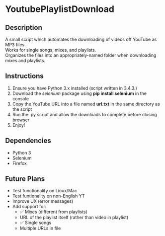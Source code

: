 # YoutubePlaylistDownload
## Description
A small script which automates the downloading of videos off YouTube as MP3 files.  
Works for single songs, mixes, and playlists.  
Organizes the files into an appropriately-named folder when downloading mixes and playlists.
## Instructions
1. Ensure you have Python 3.x installed (script written in 3.4.3.)  
2. Download the _selenium_ package using __pip install selenium__ in the console  
3. Copy the YouTube URL into a file named __url.txt__ in the same directory as the script
4. Run the .py script and allow the downloads to complete before closing browser
5. Enjoy!  

## Dependencies
* Python 3
* Selenium
* Firefox  

## Future Plans
* Test functionality on Linux/Mac
* Test funtionality on non-English YT
* Improve UX (error messages)
* Add support for:
  - :white_check_mark: Mixes (different from playlists)
  - URL of the playlist itself (rather than video in playlist)
  - :white_check_mark: Single songs
  - Multiple URLs in file
